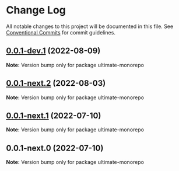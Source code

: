 # Change Log

All notable changes to this project will be documented in this file.
See [Conventional Commits](https://conventionalcommits.org) for commit guidelines.

## [0.0.1-dev.1](https://github.com/tushar1998/ultimate-monorepo/compare/v0.0.1-next.2...v0.0.1-dev.1) (2022-08-09)

**Note:** Version bump only for package ultimate-monorepo





## [0.0.1-next.2](https://github.com/tushar1998/ultimate-monorepo/compare/v0.0.1-next.1...v0.0.1-next.2) (2022-08-03)

**Note:** Version bump only for package ultimate-monorepo





## [0.0.1-next.1](https://personal-github.com/tushar1998/ultimate-monorepo/compare/v0.0.1-next.0...v0.0.1-next.1) (2022-07-10)

**Note:** Version bump only for package ultimate-monorepo





## 0.0.1-next.0 (2022-07-10)

**Note:** Version bump only for package ultimate-monorepo
